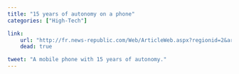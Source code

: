 ```yaml
---
title: "15 years of autonomy on a phone"
categories: ["High-Tech"]

link:
    url: "http://fr.news-republic.com/Web/ArticleWeb.aspx?regionid=2&articleid=2919473"
    dead: true

tweet: "A mobile phone with 15 years of autonomy."
---
```

